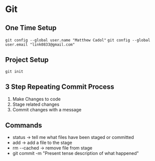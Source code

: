 # Git

## One Time Setup

`git config --global user.name "Matthew Cadol"`
`git config --global user.email "link0833@gmail.com"`

## Project Setup

`git init`

## 3 Step Repeating Commit Process
1. Make Changes to code
2. Stage related changes
3. Commit changes with a message

## Commands

* status -> tell me what files have been staged or committed
* add -> add a file to the stage
* rm --cached -> remove file from stage
* git commit -m "Present tense description of what happened"

